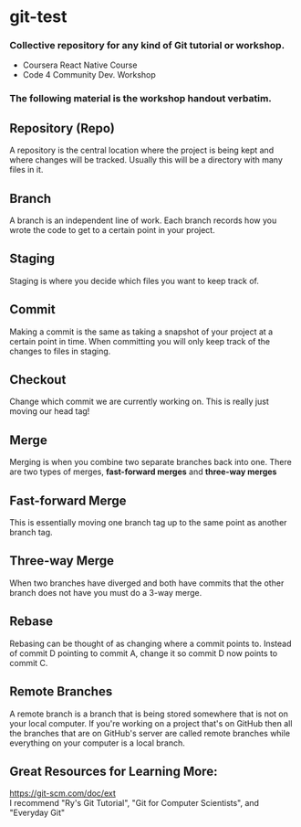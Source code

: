 # git-test
### Collective repository for any kind of Git tutorial or workshop.

<ul>
	<li> Coursera React Native Course </li>
	<li> Code 4 Community Dev. Workshop </li>
</ul>

### The following material is the workshop handout verbatim.

## Repository (Repo)
A repository is the central location where the project is being kept and where changes will be tracked. Usually this will be a directory with many files in it.

## Branch
A branch is an independent line of work. Each branch records how you wrote the code to get to a certain point in your project.

## Staging
Staging is where you decide which files you want to keep track of.

## Commit
Making a commit is the same as taking a snapshot of your project at a certain point in time. When committing you will only keep track of the changes to files in staging.

## Checkout
Change which commit we are currently working on. This is really just moving our head tag!

## Merge
Merging is when you combine two separate branches back into one. There are two types of merges, <b>fast-forward merges</b> and <b>three-way merges</b>

## Fast-forward Merge
This is essentially moving one branch tag up to the same point as another branch tag.

## Three-way Merge
When two branches have diverged and both have commits that the other branch does not have you must do a 3-way merge.

## Rebase
Rebasing can be thought of as changing where a commit points to. Instead of commit D pointing to commit A, change it so commit D now points to commit C.

## Remote Branches
A remote branch is a branch that is being stored somewhere that is not on your local computer. If you're working on a project that's on GitHub then all the branches that are on GitHub's server are called remote branches while everything on your computer is a local branch.

## Great Resources for Learning More:
<a>https://git-scm.com/doc/ext</a><br/>
I recommend "Ry's Git Tutorial", "Git for Computer Scientists", and "Everyday Git"

